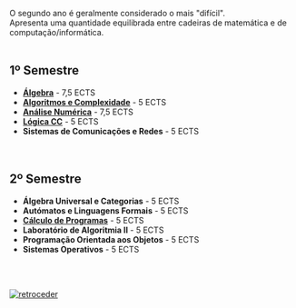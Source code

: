O segundo ano é geralmente considerado o mais "difícil".
<br>Apresenta uma quantidade equilibrada entre cadeiras de matemática e de computação/informática.<br><br>

## 1º Semestre
* [**Álgebra**](1sem/Alg) - 7,5 ECTS
* [**Algoritmos e Complexidade**](1sem/AeC) - 5 ECTS
* [**Análise Numérica**](1sem/AN) - 7,5 ECTS
* [**Lógica CC**](1sem/Lógica) - 5 ECTS
* **Sistemas de Comunicações e Redes** - 5 ECTS
<br><br><br>
## 2º Semestre
* **Álgebra Universal e Categorias** - 5 ECTS
* **Autómatos e Linguagens Formais** - 5 ECTS
* [**Cálculo de Programas**](2sem/CP) - 5 ECTS
* **Laboratório de Algoritmia II** - 5 ECTS
* **Programação Orientada aos Objetos** - 5 ECTS
* **Sistemas Operativos** - 5 ECTS

<br><br>

[![retroceder](./main/Rewind.png)](https://david81820.github.io/Recursos-LCC)
